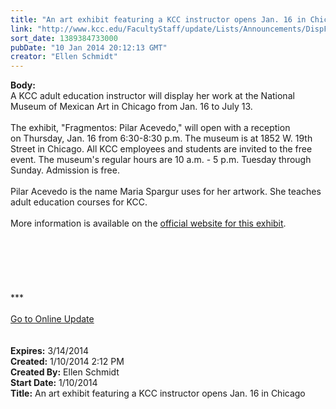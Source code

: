 ```yaml
---
title: "An art exhibit featuring a KCC instructor opens Jan. 16 in Chicago"
link: "http://www.kcc.edu/FacultyStaff/update/Lists/Announcements/DispForm.aspx?ID=1391"
sort_date: 1389384733000
pubDate: "10 Jan 2014 20:12:13 GMT"
creator: "Ellen Schmidt"
---
```


<div><b>Body:</b> <div class="ExternalClass2F0F98966109451382AD353683280440"><div>
<div>A KCC adult education instructor will display her work at the National Museum of Mexican Art in Chicago from Jan. 16 to July 13. </div>
<div> </div>
<div>The exhibit, &quot;Fragmentos: Pilar Acevedo,&quot; will open with a reception on Thursday, Jan. 16 from 6:30-8:30 p.m. The museum is at 1852 W. 19th Street in Chicago. All KCC employees and students are invited to the free event. The museum's regular hours are 10 a.m. - 5 p.m. Tuesday through Sunday. Admission is free.</div>
<div> </div>
<div>Pilar Acevedo is the name Maria Spargur uses for her artwork. She teaches adult education courses for KCC.</div>
<div> </div>
<div>More information is available on the <a href="http://www.nationalmuseumofmexicanart.org/events/kraft-gallery-fragmentos-pilar-acevedo">official website for this exhibit</a>. </div>
<div> </div>
<div> </div>
<div> </div>
<div></div>
<div> </div>
<div><br /> </div>
<div>
<div>
<div></div>
<div></div>
<div>***</div>
<div> </div>
<div></div>
<div><a href="/FacultyStaff/update/Pages/dailyupdate.aspx">Go to Online Update</a></div>
<div> </div>
<div> </div></div></div></div></div></div>
<div><b>Expires:</b> 3/14/2014</div>
<div><b>Created:</b> 1/10/2014 2:12 PM</div>
<div><b>Created By:</b> Ellen Schmidt</div>
<div><b>Start Date:</b> 1/10/2014</div>
<div><b>Title:</b> An art exhibit featuring a KCC instructor opens Jan. 16 in Chicago</div>
